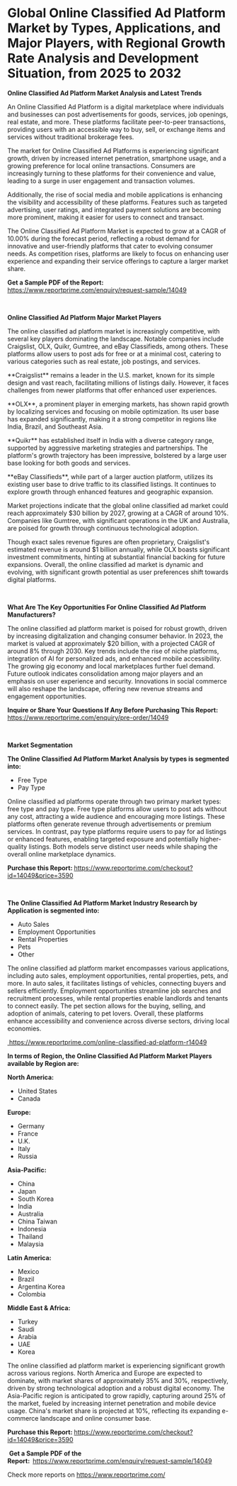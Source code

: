 <p><h1>Global Online Classified Ad Platform Market by Types, Applications, and Major Players, with Regional Growth Rate Analysis and Development Situation, from 2025 to 2032</h1></p><p><strong>Online Classified Ad Platform Market Analysis and Latest Trends</strong></p>
<p><p>An Online Classified Ad Platform is a digital marketplace where individuals and businesses can post advertisements for goods, services, job openings, real estate, and more. These platforms facilitate peer-to-peer transactions, providing users with an accessible way to buy, sell, or exchange items and services without traditional brokerage fees. </p><p>The market for Online Classified Ad Platforms is experiencing significant growth, driven by increased internet penetration, smartphone usage, and a growing preference for local online transactions. Consumers are increasingly turning to these platforms for their convenience and value, leading to a surge in user engagement and transaction volumes.</p><p>Additionally, the rise of social media and mobile applications is enhancing the visibility and accessibility of these platforms. Features such as targeted advertising, user ratings, and integrated payment solutions are becoming more prominent, making it easier for users to connect and transact. </p><p>The Online Classified Ad Platform Market is expected to grow at a CAGR of 10.00% during the forecast period, reflecting a robust demand for innovative and user-friendly platforms that cater to evolving consumer needs. As competition rises, platforms are likely to focus on enhancing user experience and expanding their service offerings to capture a larger market share.</p></p>
<p><strong>Get a Sample PDF of the Report:&nbsp;</strong> <a href="https://www.reportprime.com/enquiry/request-sample/14049?utm_campaign=2334&utm_medium=2&utm_source=Github&utm_content=ia&utm_term=20032025&utm_id=online-classified-ad-platform">https://www.reportprime.com/enquiry/request-sample/14049</a></p>
<p>&nbsp;</p>
<p><strong>Online Classified Ad Platform Major Market Players</strong></p>
<p><p>The online classified ad platform market is increasingly competitive, with several key players dominating the landscape. Notable companies include Craigslist, OLX, Quikr, Gumtree, and eBay Classifieds, among others. These platforms allow users to post ads for free or at a minimal cost, catering to various categories such as real estate, job postings, and services.</p><p>**Craigslist** remains a leader in the U.S. market, known for its simple design and vast reach, facilitating millions of listings daily. However, it faces challenges from newer platforms that offer enhanced user experiences. </p><p>**OLX**, a prominent player in emerging markets, has shown rapid growth by localizing services and focusing on mobile optimization. Its user base has expanded significantly, making it a strong competitor in regions like India, Brazil, and Southeast Asia.</p><p>**Quikr** has established itself in India with a diverse category range, supported by aggressive marketing strategies and partnerships. The platform's growth trajectory has been impressive, bolstered by a large user base looking for both goods and services.</p><p>**eBay Classifieds**, while part of a larger auction platform, utilizes its existing user base to drive traffic to its classified listings. It continues to explore growth through enhanced features and geographic expansion.</p><p>Market projections indicate that the global online classified ad market could reach approximately $30 billion by 2027, growing at a CAGR of around 10%. Companies like Gumtree, with significant operations in the UK and Australia, are poised for growth through continuous technological adoption.</p><p>Though exact sales revenue figures are often proprietary, Craigslist's estimated revenue is around $1 billion annually, while OLX boasts significant investment commitments, hinting at substantial financial backing for future expansions. Overall, the online classified ad market is dynamic and evolving, with significant growth potential as user preferences shift towards digital platforms.</p></p>
<p>&nbsp;</p>
<p><strong>What Are The Key Opportunities For Online Classified Ad Platform Manufacturers?</strong></p>
<p><p>The online classified ad platform market is poised for robust growth, driven by increasing digitalization and changing consumer behavior. In 2023, the market is valued at approximately $20 billion, with a projected CAGR of around 8% through 2030. Key trends include the rise of niche platforms, integration of AI for personalized ads, and enhanced mobile accessibility. The growing gig economy and local marketplaces further fuel demand. Future outlook indicates consolidation among major players and an emphasis on user experience and security. Innovations in social commerce will also reshape the landscape, offering new revenue streams and engagement opportunities.</p></p>
<p><strong>Inquire or Share Your Questions If Any Before Purchasing This Report:</strong> <a href="https://www.reportprime.com/enquiry/pre-order/14049?utm_campaign=2334&utm_medium=2&utm_source=Github&utm_content=ia&utm_term=20032025&utm_id=online-classified-ad-platform">https://www.reportprime.com/enquiry/pre-order/14049</a></p>
<p>&nbsp;</p>
<p><strong>Market Segmentation</strong></p>
<p><strong>The Online Classified Ad Platform Market Analysis by types is segmented into:</strong></p>
<p><ul><li>Free Type</li><li>Pay Type</li></ul></p>
<p><p>Online classified ad platforms operate through two primary market types: free type and pay type. Free type platforms allow users to post ads without any cost, attracting a wide audience and encouraging more listings. These platforms often generate revenue through advertisements or premium services. In contrast, pay type platforms require users to pay for ad listings or enhanced features, enabling targeted exposure and potentially higher-quality listings. Both models serve distinct user needs while shaping the overall online marketplace dynamics.</p></p>
<p><strong>Purchase this Report:&nbsp;</strong><a href="https://www.reportprime.com/checkout?id=14049&price=3590&utm_campaign=2334&utm_medium=2&utm_source=Github&utm_content=ia&utm_term=20032025&utm_id=online-classified-ad-platform">https://www.reportprime.com/checkout?id=14049&price=3590</a></p>
<p>&nbsp;</p>
<p><strong>The Online Classified Ad Platform Market Industry Research by Application is segmented into:</strong></p>
<p><ul><li>Auto Sales</li><li>Employment Opportunities</li><li>Rental Properties</li><li>Pets</li><li>Other</li></ul></p>
<p><p>The online classified ad platform market encompasses various applications, including auto sales, employment opportunities, rental properties, pets, and more. In auto sales, it facilitates listings of vehicles, connecting buyers and sellers efficiently. Employment opportunities streamline job searches and recruitment processes, while rental properties enable landlords and tenants to connect easily. The pet section allows for the buying, selling, and adoption of animals, catering to pet lovers. Overall, these platforms enhance accessibility and convenience across diverse sectors, driving local economies.</p></p>
<p><a href="https://www.reportprime.com/online-classified-ad-platform-r14049?utm_campaign=2334&utm_medium=2&utm_source=Github&utm_content=ia&utm_term=20032025&utm_id=online-classified-ad-platform">&nbsp;https://www.reportprime.com/online-classified-ad-platform-r14049</a></p>
<p><strong>In terms of Region, the Online Classified Ad Platform Market Players available by Region are:</strong></p>
<p>
    <p> <strong> North America: </strong>
        <ul>
            <li>United States</li>
            <li>Canada</li>
        </ul>
        </p> 
    <p> <strong> Europe: </strong>
        <ul>
            <li>Germany</li>
            <li>France</li>
            <li>U.K.</li>
            <li>Italy</li>
            <li>Russia</li>
        </ul>
        </p> 
    <p> <strong> Asia-Pacific: </strong>
        <ul>
            <li>China</li>
            <li>Japan</li>
            <li>South Korea</li>
            <li>India</li>
            <li>Australia</li>
            <li>China Taiwan</li>
            <li>Indonesia</li>
            <li>Thailand</li>
            <li>Malaysia</li>
        </ul>
        </p> 
    <p> <strong> Latin America: </strong>
        <ul>
            <li>Mexico</li>
            <li>Brazil</li>
            <li>Argentina Korea</li>
            <li>Colombia</li>
        </ul>
        </p> 
    <p> <strong> Middle East & Africa: </strong>
        <ul>
            <li>Turkey</li>
            <li>Saudi</li>
            <li>Arabia</li>
            <li>UAE</li>
            <li>Korea</li>
        </ul>
    </p>
    </p>
<p><p>The online classified ad platform market is experiencing significant growth across various regions. North America and Europe are expected to dominate, with market shares of approximately 35% and 30%, respectively, driven by strong technological adoption and a robust digital economy. The Asia-Pacific region is anticipated to grow rapidly, capturing around 25% of the market, fueled by increasing internet penetration and mobile device usage. China's market share is projected at 10%, reflecting its expanding e-commerce landscape and online consumer base.</p></p>
<p><strong>Purchase this Report: </strong><a href="https://www.reportprime.com/checkout?id=14049&price=3590&utm_campaign=2334&utm_medium=2&utm_source=Github&utm_content=ia&utm_term=20032025&utm_id=online-classified-ad-platform">https://www.reportprime.com/checkout?id=14049&price=3590</a></p>
<p>&nbsp;<strong>Get a Sample PDF of the Report:&nbsp;&nbsp;</strong><a href="https://www.reportprime.com/enquiry/request-sample/14049?utm_campaign=2334&utm_medium=2&utm_source=Github&utm_content=ia&utm_term=20032025&utm_id=online-classified-ad-platform">https://www.reportprime.com/enquiry/request-sample/14049</a></p>
<p><strong></strong></p>
<p>Check more reports on <a href="https://www.reportprime.com/?utm_campaign=2334&utm_medium=2&utm_source=Github&utm_content=ia&utm_term=20032025&utm_id=online-classified-ad-platform">https://www.reportprime.com/</a></p>